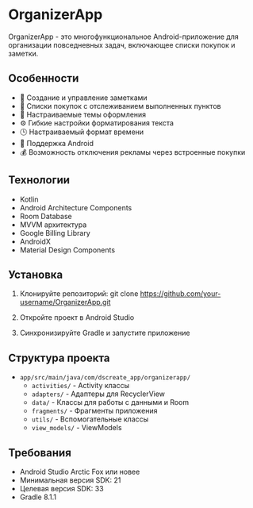 # OrganizerApp

OrganizerApp - это многофункциональное Android-приложение для организации повседневных задач, включающее списки покупок и заметки.

## Особенности

- 📝 Создание и управление заметками
- 🛒 Списки покупок с отслеживанием выполненных пунктов
- 🎨 Настраиваемые темы оформления
- ⚙️ Гибкие настройки форматирования текста
- 🕒 Настраиваемый формат времени
- 📱 Поддержка Android 
- 💰 Возможность отключения рекламы через встроенные покупки

## Технологии

- Kotlin
- Android Architecture Components
- Room Database
- MVVM архитектура
- Google Billing Library
- AndroidX
- Material Design Components

## Установка

1. Клонируйте репозиторий:
git clone https://github.com/your-username/OrganizerApp.git

2. Откройте проект в Android Studio

3. Синхронизируйте Gradle и запустите приложение

## Структура проекта

- `app/src/main/java/com/dscreate_app/organizerapp/`
  - `activities/` - Activity классы
  - `adapters/` - Адаптеры для RecyclerView
  - `data/` - Классы для работы с данными и Room
  - `fragments/` - Фрагменты приложения
  - `utils/` - Вспомогательные классы
  - `view_models/` - ViewModels

## Требования

- Android Studio Arctic Fox или новее
- Минимальная версия SDK: 21
- Целевая версия SDK: 33
- Gradle 8.1.1
